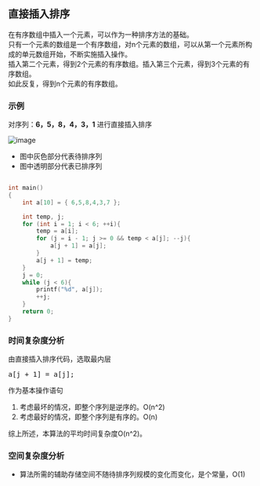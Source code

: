 ## 直接插入排序
在有序数组中插入一个元素，可以作为一种排序方法的基础。<br/>
只有一个元素的数组是一个有序数组，对n个元素的数组，可以从第一个元素所构成的单元数组开始，不断实施插入操作。<br/>插入第二个元素，得到2个元素的有序数组。插入第三个元素，得到3个元素的有序数组。<br/>
如此反复，得到n个元素的有序数组。

### 示例
对序列：**6，5，8，4，3，1** 进行直接插入排序

![image](https://github.com/YC-L/Postgraduate-examination/blob/DataStructure/imgs/Direct-insertion-sort.png)

* 图中灰色部分代表待排序列
* 图中透明部分代表已排序列 

```cpp

int main()
{
	int a[10] = { 6,5,8,4,3,7 };

	int temp, j;
	for (int i = 1; i < 6; ++i){
		temp = a[i];
		for (j = i - 1; j >= 0 && temp < a[j]; --j){
			a[j + 1] = a[j];
		}
		a[j + 1] = temp;
	}
	j = 0;
	while (j < 6){
		printf("%d", a[j]);
		++j;
	}
	return 0;
}

```

### 时间复杂度分析

由直接插入排序代码，选取最内层<pre>a[j + 1] = a[j];</pre>

作为基本操作语句

1. 考虑最坏的情况，即整个序列是逆序的。O(n^2)
2. 考虑最好的情况，即整个序列是有序的。O(n)

综上所述，本算法的平均时间复杂度O(n^2)。

### 空间复杂度分析

- 算法所需的辅助存储空间不随待排序列规模的变化而变化，是个常量，O(1)